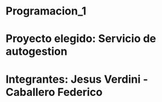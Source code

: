 # Programacion_1

# Proyecto elegido: Servicio de autogestion

# Integrantes: Jesus Verdini - Caballero Federico
